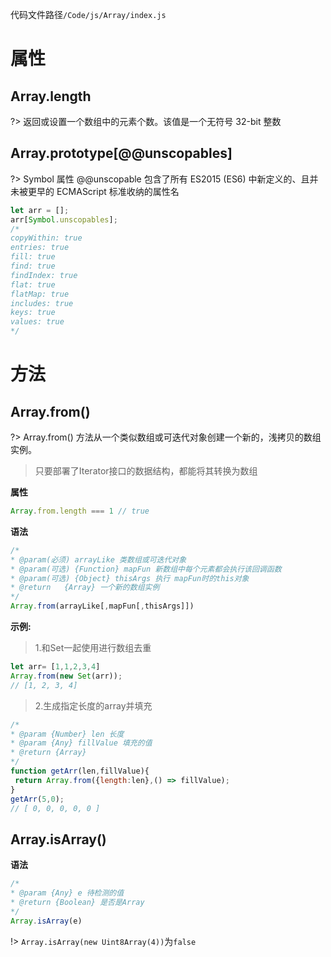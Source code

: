 代码文件路径`/Code/js/Array/index.js`
# 属性
 ## Array.length
?> 返回或设置一个数组中的元素个数。该值是一个无符号 32-bit 整数  
 ## Array.prototype[@@unscopables]
?> Symbol 属性 @@unscopable 包含了所有 ES2015 (ES6) 中新定义的、且并未被更早的 ECMAScript 标准收纳的属性名

```js
let arr = [];
arr[Symbol.unscopables];
/*
copyWithin: true
entries: true
fill: true
find: true
findIndex: true
flat: true
flatMap: true
includes: true
keys: true
values: true
*/
```
# 方法

## Array.from()
?> Array.from() 方法从一个类似数组或可迭代对象创建一个新的，浅拷贝的数组实例。
> 只要部署了Iterator接口的数据结构，都能将其转换为数组  

**属性**
```js
Array.from.length === 1 // true
```
**语法**
```js
/*
* @param(必须) arrayLike 类数组或可迭代对象
* @param(可选) {Function} mapFun 新数组中每个元素都会执行该回调函数
* @param(可选) {Object} thisArgs 执行 mapFun时的this对象
* @return   {Array} 一个新的数组实例
*/
Array.from(arrayLike[,mapFun[,thisArgs]])
```
**示例:**  
>1.和Set一起使用进行数组去重
```js
let arr= [1,1,2,3,4]
Array.from(new Set(arr));
// [1, 2, 3, 4]
```
> 2.生成指定长度的array并填充
```js
/*
* @param {Number} len 长度
* @param {Any} fillValue 填充的值
* @return {Array}
*/
function getArr(len,fillValue){
 return Array.from({length:len},() => fillValue); 
}
getArr(5,0);
// [ 0, 0, 0, 0, 0 ]
```









## Array.isArray()

**语法**
```js
/*
* @param {Any} e 待检测的值
* @return {Boolean} 是否是Array
*/
Array.isArray(e)
```
!> `Array.isArray(new Uint8Array(4))`为`false`


